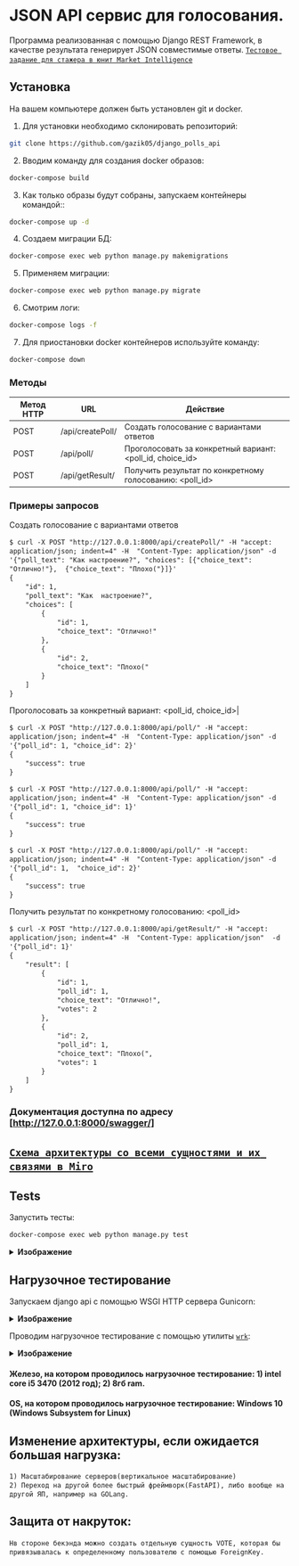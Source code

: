 # JSON API сервис для голосования.

Программа реализованная с помощью Django REST Framework, 
в качестве результата генерирует JSON совместимые ответы.
[`Тестовое задание для стажера в юнит Market Intelligence`](https://github.com/avito-tech/mi-trainee-task-2021)

## Установка

На вашем компьютере должен быть установлен git и docker.

1. Для установки необходимо склонировать репозиторий:
```bash
git clone https://github.com/gazik05/django_polls_api
```
2. Вводим команду для создания docker образов:
```bash
docker-compose build
```
3. Как только образы будут собраны, запускаем контейнеры командой::
```bash
docker-compose up -d
```
4. Создаем миграции БД:
```bash
docker-compose exec web python manage.py makemigrations
```
5. Применяем миграции:
```bash
docker-compose exec web python manage.py migrate
```
6. Смотрим логи:
```bash
docker-compose logs -f
```
7. Для приостановки docker контейнеров используйте команду:
```bash
docker-compose down
```

### Методы
|Метод HTTP|URL|Действие|
|---|---|---|
|POST|/api/createPoll/|Создать голосование c вариантами ответов|
|POST|/api/poll/|Проголосовать за конкретный вариант: <poll_id, choice_id>|
|POST|/api/getResult/|Получить результат по конкретному голосованию: <poll_id>|


### Примеры запросов
Создать голосование c вариантами ответов
```
$ curl -X POST "http://127.0.0.1:8000/api/createPoll/" -H "accept: application/json; indent=4" -H  "Content-Type: application/json" -d '{"poll_text": "Как настроение?", "choices": [{"choice_text": "Отлично!"},  {"choice_text": "Плохо("}]}'
{
    "id": 1,
    "poll_text": "Как  настроение?",
    "choices": [
        {
            "id": 1,
            "choice_text": "Отлично!"
        },
        {
            "id": 2,
            "choice_text": "Плохо("
        }
    ]
}
```
Проголосовать за конкретный вариант: <poll_id, choice_id>|
```
$ curl -X POST "http://127.0.0.1:8000/api/poll/" -H "accept: application/json; indent=4" -H  "Content-Type: application/json" -d '{"poll_id": 1, "choice_id": 2}'
{
    "success": true
}
```
```
$ curl -X POST "http://127.0.0.1:8000/api/poll/" -H "accept: application/json; indent=4" -H  "Content-Type: application/json" -d '{"poll_id": 1, "choice_id": 1}'
{
    "success": true
}
```
```
$ curl -X POST "http://127.0.0.1:8000/api/poll/" -H "accept: application/json; indent=4" -H  "Content-Type: application/json" -d '{"poll_id": 1,  "choice_id": 2}'
{
    "success": true
}
```
Получить результат по конкретному голосованию: <poll_id>
```
$ curl -X POST "http://127.0.0.1:8000/api/getResult/" -H "accept: application/json; indent=4" -H  "Content-Type: application/json"  -d '{"poll_id": 1}'
{
    "result": [
        {
            "id": 1,
            "poll_id": 1,
            "choice_text": "Отлично!",
            "votes": 2
        },
        {
            "id": 2,
            "poll_id": 1,
            "choice_text": "Плохо(",
            "votes": 1
        }
    ]
}
```
### Документация доступна по адресу [http://127.0.0.1:8000/swagger/]

## [`Cхема архитектуры со всеми сущностями и их связями в Miro`](https://miro.com/app/board/o9J_l8N05Z0=/)

## Tests
Запустить тесты:
```bash
docker-compose exec web python manage.py test
```
<details><summary><b>Изображение</b></summary>  <img src="./img/test.png">
</details>

## Нагрузочное тестирование
Запускаем django api с помощью WSGI HTTP сервера Gunicorn:
<details><summary><b>Изображение</b></summary>  <img src="./img/gunicorn.png">
</details>

Проводим нагрузочное тестирование с помощью утилиты [`wrk`](https://github.com/wg/wrk):
<details><summary><b>Изображение</b></summary> <img src="./img/wrk.png">
</details>

#### Железо, на котором проводилось нагрузочное тестирование: 1) intel core i5 3470 (2012 год); 2) 8гб ram.
#### OS, на котором проводилось нагрузочное тестирование: Windows 10 (Windows Subsystem for Linux)

## Изменение архитектуры, если ожидается большая нагрузка:
    1) Масштабирование серверов(вертикальное масштабирование)
    2) Переход на другой более быстрый фреймворк(FastAPI), либо вообще на другой ЯП, например на GOLang.

## Защита от накруток:
    Нв стороне бекэнда можно создать отдельную сущность VOTE, которая бы привязывалась к определенному пользователю c помощью ForeignKey.